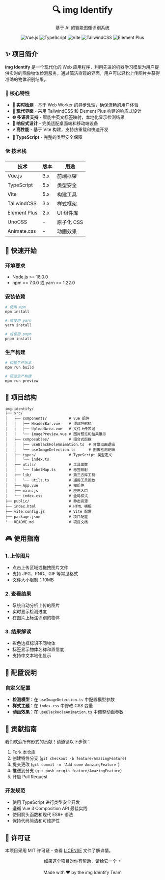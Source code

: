<div align="center">
  <h1>🔍 img Identify</h1>
  <p>基于 AI 的智能图像识别系统</p>

<img src="https://img.shields.io/badge/Vue.js-3.x-4FC08D?style=for-the-badge&logo=vue.js&logoColor=white" alt="Vue.js">
  <img src="https://img.shields.io/badge/TypeScript-5.x-3178C6?style=for-the-badge&logo=typescript&logoColor=white" alt="TypeScript">
  <img src="https://img.shields.io/badge/Vite-5.x-646CFF?style=for-the-badge&logo=vite&logoColor=white" alt="Vite">
  <img src="https://img.shields.io/badge/TailwindCSS-3.x-06B6D4?style=for-the-badge&logo=tailwindcss&logoColor=white" alt="TailwindCSS">
  <img src="https://img.shields.io/badge/Element_Plus-2.x-409EFF?style=for-the-badge&logo=element&logoColor=white" alt="Element Plus">
</div>

## ✨ 项目简介

**img Identify** 是一个现代化的 Web 应用程序，利用先进的机器学习模型为用户提供实时的图像物体检测服务。通过简洁直观的界面，用户可以轻松上传图片并获得准确的物体识别结果。

### 🎯 核心特性

- **🚀 实时检测** - 基于 Web Worker 的异步处理，确保流畅的用户体验
- **🎨 现代界面** - 采用 TailwindCSS 和 Element Plus 构建的响应式设计
- **🌐 多语言支持** - 智能中英文标签映射，本地化显示检测结果
- **📱 响应式设计** - 完美适配桌面端和移动端设备
- **⚡ 高性能** - 基于 Vite 构建，支持热重载和快速开发
- **🔧 TypeScript** - 完整的类型安全保障

### 🛠️ 技术栈

| 技术         | 版本 | 用途       |
| ------------ | ---- | ---------- |
| Vue.js       | 3.x  | 前端框架   |
| TypeScript   | 5.x  | 类型安全   |
| Vite         | 5.x  | 构建工具   |
| TailwindCSS  | 3.x  | 样式框架   |
| Element Plus | 2.x  | UI 组件库  |
| UnoCSS       | -    | 原子化 CSS |
| Animate.css  | -    | 动画效果   |

## 🚀 快速开始

### 环境要求

- Node.js >= 16.0.0
- npm >= 7.0.0 或 yarn >= 1.22.0

### 安装依赖

```bash
# 使用 npm
npm install

# 或使用 yarn
yarn install

# 或使用 pnpm
pnpm install
```

### 生产构建

```bash
# 构建生产版本
npm run build

# 预览生产构建
npm run preview
```

## 📁 项目结构

```
img-identify/
├── src/
│   ├── components/          # Vue 组件
│   │   ├── HeaderBar.vue    # 顶部导航栏
│   │   ├── UploadArea.vue   # 文件上传区域
│   │   └── ImagePreview.vue # 图片预览和结果展示
│   ├── composables/         # 组合式函数
│   │   ├── useBlackHoleAnimation.ts  # 背景动画逻辑
│   │   └── useImageDetection.ts      # 图像检测逻辑
│   ├── types/               # TypeScript 类型定义
│   │   └── index.ts
│   ├── utils/               # 工具函数
│   │   └── labelMap.ts      # 标签映射
│   ├── lib/                 # 第三方库工具
│   │   └── utils.ts         # 通用工具函数
│   ├── App.vue              # 根组件
│   ├── main.js              # 应用入口
│   └── index.css            # 全局样式
├── public/                  # 静态资源
├── index.html               # HTML 模板
├── vite.config.js           # Vite 配置
├── package.json             # 项目配置
└── README.md                # 项目文档
```

## 🎮 使用指南

### 1. 上传图片

- 点击上传区域或拖拽图片文件
- 支持 JPG、PNG、GIF 等常见格式
- 文件大小限制：10MB

### 2. 查看结果

- 系统自动分析上传的图片
- 实时显示检测进度
- 在图片上标注识别的物体

### 3. 结果解读

- 彩色边框标识不同物体
- 标签显示物体名称和置信度
- 支持中文本地化显示

## 🔧 配置说明

### 自定义配置

- **检测模型**：在 `useImageDetection.ts` 中配置模型参数
- **样式主题**：在 `index.css` 中修改 CSS 变量
- **动画效果**：在 `useBlackHoleAnimation.ts` 中调整动画参数

## 🤝 贡献指南

我们欢迎所有形式的贡献！请遵循以下步骤：

1. Fork 本仓库
2. 创建特性分支 (`git checkout -b feature/AmazingFeature`)
3. 提交更改 (`git commit -m 'Add some AmazingFeature'`)
4. 推送到分支 (`git push origin feature/AmazingFeature`)
5. 开启 Pull Request

### 开发规范

- 使用 TypeScript 进行类型安全开发
- 遵循 Vue 3 Composition API 最佳实践
- 使用箭头函数和现代 ES6+ 语法
- 保持代码简洁和可维护性

## 📄 许可证

本项目采用 MIT 许可证 - 查看 [LICENSE](LICENSE) 文件了解详情。

<div align="center">
  <p>如果这个项目对你有帮助，请给它一个 ⭐️</p>
  <p>Made with ❤️ by the img Identify Team</p>
</div>
